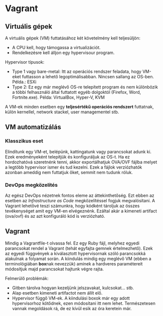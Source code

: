 # Vagrant
## Virtuális gépek
A virtuális gépek (VM) futtatásához két követelmény kell teljesüljön:

 - A CPU kell, hogy támogassa a virtualizációt.
 - Rendelkezésre kell álljon egy hypervisour program.

Hypervisor típusok:

 - Type 1 vagy bare-metal: Itt az operációs rendszer feladata, hogy VM-eket futtasson a lehető legoptimálisabban. Nincsen sallang az OS-ben. Példa.: ESXi
 - Type 2: Ez egy már meglévő OS-re telepített program és nem különbözik a többi felhasználó által futtatott egyéb dolgoktól (Firefox, Word, Fortnite.exe). Példa: VirtualBox, Hyper-V, KVM

A VM-ek minden esetben egy **teljesértékű operációs rendszert** futtatnak, külön kernellel, network stackel, user managementel stb.

## VM automatizálás
### Klasszikus eset
Elindítunk egy VM-et, belépünk, kattingatunk vagy parancsokat adunk ki. Ezek eredményeként telepítjük és konfiguráljuk az OS-t. Ha ez hordozhatóvá szeretnénk tenni, akkor exportálhatjuk OVA/OVF fájlba melyet a legtöbb hypervisor ismer és tud kezelni. Ezek a fájlok verziózhatók azonban ameddig nem futtatjuk őket, semmit nem tudunk róluk.
### DevOps megközelítés
Az egész DevOps nézetnek fontos eleme az áttekinthetőség. Ezt ebben az esetben az _Infrastructure as Code_ megközelítéssel fogjuk megvalósítani. A Vagrant lehetővé teszi számunkra, hogy kódként tároljuk az összes tevékenységet amit egy VM-en elvégeznénk. Ezáltal akár a kimeneti artifact (ova/ovf) és az azt konfiguráló kód is verziózható. 

## Vagrant
Mindig a Vagrantfile-t olvassa fel. Ez egy Ruby fájl, melyhez egyedi parancsokat rendel a Vagrant (tehát egyfajta gemnek értelmezhető). Ezek az egyedi függvények a kiválasztott hypervisornak szóló parancsokká alakulnak a folyamat során. A kiindulás mindig egy meglévő VM (ebben a terminológiában **box**nak nevezzük) aminek a hardveres paramétereit módosítjuk majd parancsokat hajtunk végre rajta.

Felmerülő problémák:

 - Gitben tárolva hogyan kezeljünk jelszavakat, kulcsokat... stb.
 - Alap esetben kimeneti artifactot nem állít elő.
 - Hypervisor függő VM-ek. A kiindulási boxok már egy adott hypervisorhoz kötődnek, ezen módosítani itt nem lehet. Természetesen vannak megoldások rá, de ez kívül esik az óra keretein már.